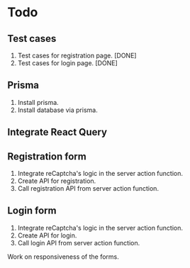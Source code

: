 # Todo

## Test cases

1. Test cases for registration page. [DONE]
2. Test cases for login page. [DONE]

## Prisma

1. Install prisma.
2. Install database via prisma.

## Integrate React Query

## Registration form

1. Integrate reCaptcha's logic in the server action function.
2. Create API for registration.
3. Call registration API from server action function.

## Login form

1. Integrate reCaptcha's logic in the server action function.
2. Create API for login.
3. Call login API from server action function.

Work on responsiveness of the forms.
